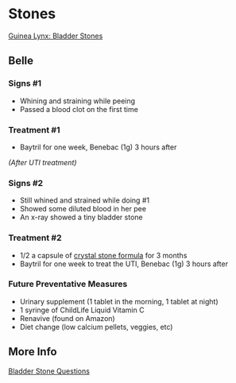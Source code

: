# Stones

[Guinea Lynx: Bladder Stones](http://www.guinealynx.info/stones.html)

## Belle

### Signs #1
- Whining and straining while peeing
- Passed a blood clot on the first time

### Treatment #1
- Baytril for one week, Benebac (1g) 3 hours after

*(After UTI treatment)*

### Signs #2
- Still whined and strained while doing #1
- Showed some diluted blood in her pee
- An x-ray showed a tiny bladder stone

### Treatment #2
- 1/2 a capsule of [crystal stone formula](http://franklintnvet.com/cystitis-and-stones-in-dogs-cats-and-horses/) for 3 months
- Baytril for one week to treat the UTI, Benebac (1g) 3 hours after

### Future Preventative Measures
- Urinary supplement (1 tablet in the morning, 1 tablet at night)
- 1 syringe of ChildLife Liquid Vitamin C
- Renavive (found on Amazon)
- Diet change (low calcium pellets, veggies, etc)

## More Info

[Bladder Stone Questions](http://www.guinealynx.info/stones_questions.html)